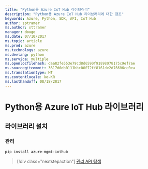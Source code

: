 ```yaml
---
title: "Python용 Azure IoT Hub 라이브러리"
description: "Python용 Azure IoT Hub 라이브러리에 대한 참조"
keywords: Azure, Python, SDK, API, IoT Hub
author: sptramer
ms.author: sttramer
manager: douge
ms.date: 07/10/2017
ms.topic: article
ms.prod: azure
ms.technology: azure
ms.devlang: python
ms.service: multiple
ms.openlocfilehash: daa82fe553e79cd8d6590f91898078175c9ef7ae
ms.sourcegitcommit: 3617d0db0111bbc00072ff8161de2d76606ce0ea
ms.translationtype: HT
ms.contentlocale: ko-KR
ms.lasthandoff: 08/18/2017
---
```

# <a name="azure-iot-hub-libraries-for-python"></a>Python용 Azure IoT Hub 라이브러리

## <a name="install-the-libraries"></a>라이브러리 설치


### <a name="management"></a>관리

```bash
pip install azure-mgmt-iothub
```
> [!div class="nextstepaction"]
> [관리 API 탐색](/python/api/overview/azure/iot/managementlibrary)